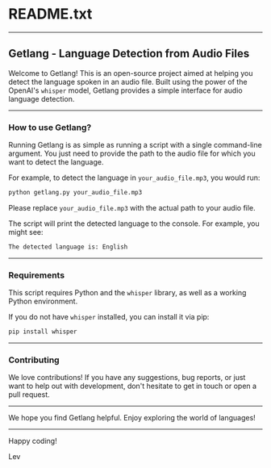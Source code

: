 # README.txt

---
## Getlang - Language Detection from Audio Files

Welcome to Getlang! This is an open-source project aimed at helping you detect the language spoken in an audio file. Built using the power of the OpenAI's `whisper` model, Getlang provides a simple interface for audio language detection.

---

### How to use Getlang?

Running Getlang is as simple as running a script with a single command-line argument. You just need to provide the path to the audio file for which you want to detect the language.

For example, to detect the language in `your_audio_file.mp3`, you would run:

```bash
python getlang.py your_audio_file.mp3
```

Please replace `your_audio_file.mp3` with the actual path to your audio file.

The script will print the detected language to the console. For example, you might see:

```bash
The detected language is: English
```

---

### Requirements

This script requires Python and the `whisper` library, as well as a working Python environment. 

If you do not have `whisper` installed, you can install it via pip:

```bash
pip install whisper
```

---

### Contributing

We love contributions! If you have any suggestions, bug reports, or just want to help out with development, don't hesitate to get in touch or open a pull request.

---

We hope you find Getlang helpful. Enjoy exploring the world of languages!

---

Happy coding!

Lev
